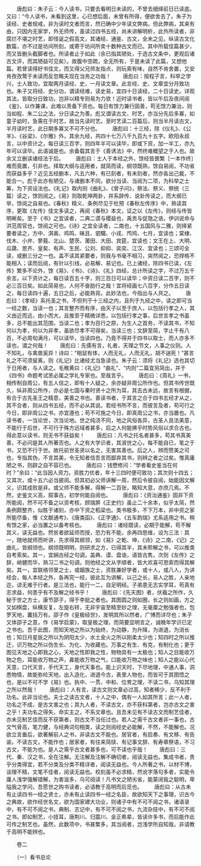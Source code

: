 <!-- { "loadSidebar": true } -->
　　唐彪曰：朱子云：今人读书，只要去看明日未读的，不曾去细绎前日已读底。又曰：“今人读书，未看到这里，心已想后面，未曾有所得，便欲舍去了。朱子为读经、史者规戒，非为读时文者而言，然已确中少年读文弊病。但此弊病，其来有由，只因内无家学，外无师传，虽读过四书五经，尚未讲解明析，此外所读者，非腐烂不堪之时艺，即怪诞之假高文，其诸经、通鉴、古文，全未之见，纵读古文化数篇，亦不过是坊间所刻，或寄于坊间所卖十数种古文而已。其中所载佳篇甚少，而又皆删头截脚者也。所读者止于如此（余已指其陋处，于选古文条中，更观后诸古文评，而其陋益可见矣）。故腹中空疏，全无所有，于是未读了此篇，又想他篇。若曾读得好书佳文，而又得父兄师友指点，则玩索有味，自然不肯舍置，又安肯孜孜鹜于未读而反忽略夫现在当务之功哉！
　　唐彪曰：按程子言，科举之学兴，士人致功，宜取两月读经、史，一月读文章。此言经、史、文章宜分月致功也。朱子又将经、史分功，谓读经难，读史易，宜四十日读经，二十日读史。详观其法，皆取分日致功，岂非以精专则易为力欤！近时读书者，皆以午后及夜间阅《鉴》，以作兼课，此难以责备下资也。每日有馀力兼行固善，苟无馀力兼治，则当如程、朱二公之法，分日读之为善。彪又谓读古文、时艺，亦当分先后多寡，如童子幼时，急需在于时艺，故当先读时艺。至时艺读二百篇后，则当半月读古文，半月读时艺，此日期多寡又不可不分也。
　　唐彪曰：十三经，除《仪礼》、《公羊》、《谷梁》、《尔雅》外，其余九经，共四十七万八千九百九十五字。欧阳永叔言，以中资计之，每日读三百字，则四年半可以读毕，即或下资，加一半工，亦九年可以读毕。此语诚是也。余备载其言于《善诱法》中，然终难概望之于人也。故余又立删读诸经法于后。
　　唐彪曰：士人于本经之外，馀经皆畏繁［一本作终］难而竟置，引非也。择取大纲与适用者，就简而读，纲领既熟，馀自易阅，不功省而获益多乎？近见五经删本，凡五六种，有已刻者，有未刻者，然亦各出己裁，不能合一。彪于此亦有陋见，与诸删本不同，欲分当读、当阅为二项，为科举之士筹，为下资设法也。《礼记》取内则《曲礼》、《曾子问》，祭法、祭义、祭统（三篇）读之，馀则阅之。《易》则取乾坤两卦，并系辞传、说卦传读之，而大纲已举，馀阅之自易也。《春秋》精义、条例尽见于杜预《春秋左传序》中，熟读其序，更取《左传》佳文多读之，再阅《春秋》本文，证之以《左传》，则经与传皆明晰矣。至于《书》之宜读者，二典二谟与稷益也，禹贡与促虺之诰，伊训说命与洪范周官也，馀阅之可也。《诗》之宜全读者，二南也，十五国风与二雅，则择紧要者读之，方中、淇奥、鸡鸣、昧且、驷驖、小戎、鸤鸠、七月，宜读也；棠棣、伐木、小弁、蓼莪、北山、楚茨、莆田、大田、宾筵，宜读也；文王在上、大明、瓜瓞、思齐、皇矣、有声、生民、公刘、抑抑、奕奕、江汉、宜读也；三颂可全读，或删三分之一也。盖不读其紧要者，则我与书毫不相习，突然阅之，恐捍格不能相入；读而后阅，有针以引线，必易解、易记也。已上诸经，除四书已读，《左传》繁多不论外，馀《易》、《书》、《诗》、《礼》四经，总计所读之字，不过万五千余言。以下资计之，每日读百五十字，则三百日可以读毕；中资日读二百字，则不必三百日矣。如此简易也，人何不奋励行之哉！宜将经画七八百字，分作五日读之，每日读四十遍，五日之后，必能熟背。此妙法也，今指出与人共之。
　　唐彪曰：《孝经》系托圣之书，不但列于十三经之内，且列于九经之中，读之即可当一经之数，当读一也；其言整齐而有序，由天子以至于庶人，以包括行孝之人，其义由近而远，由小而大，且推至于精微详悉，以包括行孝之事，后世言孝之书虽多，总不能出其范围，当读二也；孝为百行之原，为生人之首务，不读其书，不知何以为孝，何以为非孝，虽欲尽孝不可得矣，当读三也；文辞至简，字止千有八百，不必周旬满月，可以读毕，当读四也。乃竟不得并于四书以取士，而人亦多不读也，谓之何哉！
　　唐彪曰：先儒有言，礼者，天理之节文，人事之仪则。人不知礼，与禽兽奚异！诗曰：“相鼠有体，人而无礼，人而无礼，胡不遄死！”甚言礼之不可须叟离，则《礼记》比诸经尤当急读也。朱子云：须将《礼记》选也其切于日用者，与人读之。毛稚黄曰：《礼记》“曲礼”、“内则”二篇宜另简出，并于《四书》命题考试苤必属之学礼专家也。至哉言乎。
　　唐彪曰：《周礼》一书，相传制自周公，有五人信之，即有十人疑之，余亦疑非周公所作也。但其书传世既久，纵非周公所作，亦必是七国与秦时贤十之所为耳，其去古未远，故言有根据，有合于古先圣王之精意，美善之书也。善读书者，于其言之合于四书五经才从之，其不合者，则从四书五经，而不必从其说。若经书所不言，而彼言及者，苟可行之今日，即非周公之书，亦宜遵也；苟不可施之今日，即真周公之书，亦当置也。凡读书者，一当论世，次当论地。世之纯浇不同，地之风俗各异，古圣人良法美意，不能行于后世，不可行于殊方远域者甚多，后之人何能拂乎时势风俗以求合古也。得此意以读书，则无书不获益矣！
　　唐彪曰：凡书之托名者甚多，苟其书真美善，不必问是其人所著否也。人之有大学识者，其淑世之心，每不能自已，笔之于书，又恐不行于世。故托前世圣贤以名之，无害其善也。后之人，辨而赞美之可也，专指其伪，不言其美，令无知者信吾言而鄙弃其书，则辨之者之过矣。惟真庸陋之书，则辟之自不容已也。
　　唐彪曰：钱懋修问：“学者看史鉴当在何时？”余曰：“此当因人资力。资胜力优者，年十三四时便可致功；其次则十四五；又其次，或十五六必当披阅。但其初必父师讲解一周，然后令彼自阅，始能因文解义，识其成败是非。或父师不能多解，得解一二百张，略知大意，亦庶几焉。不然，史鉴文义高，叙事古，初学何能自阅也。
　　唐彪曰：《资治通鉴》固非下资所能阅，然不可不备之以资考核，顾瑞屏《正史约》虽止二十余本，似乎太简，然条例颇整齐，似胜于诸刻，亦中下资之稻梁也。类书极多，不下万本，非中资之家所能尽备，惟《文献通考》、《唐类函》、《正字通》、《五车韵瑞》尤系适用之书。稍有馀之家，必当置之以备考核也。
　　唐彪曰：诸经既读，必期于能解，苟不解其义，读无益也。然贫者欲延师而授，恐力有不能，余再四思维，设为三法：其一，随地就师而听讲，先求得其纲领，如《易》之乾、坤，《诗》之二南，《记》之曲礼，皆纲领也。纲领既明明，则研求之方，已得其半，其未聆解之书，可以推类自考索矣。其一，宜娴古经之句调，盖典、谟、盘诰，语皆古隽，次则《左传》之辞，峭健而华，熟习二书之句调，则他经之文从字顺者，皆大欢喜可思索而得其解矣。其一，宜联络邻里之士，或姻族之士，资胜兼好学者，或十人，或八人，为讲经会，每人本经之外，各再究一经，彼此互为讲解，以己之长，易人之胜，人亲地迩，谅无难于行者。是三法也，能行一二，自足明经。子弟患无志实学耳，苟真有志求益，何患乎有不及解之经书乎！
　　唐彪曰：《先天图》者，伏羲之所作，久秘于世之方士，康节邵子，得于李挺之者也。其图圆之则如圈，长之则如画，方之又如棋盘，纵横反复，左旋右转，无非宇宙至精至妙之理，无毫厘之勉强者也，包罗天地，囊括万有。邵子作《皇极经世》，发明其所以然者，广博而详尽也；朱子又体邵子之意，作《易学启蒙》，取皇极之理，而简要显明言之，诚晚年学识已定之书也。吾于此图，而知天地之所以为始终，为动静，为升降，为进退，为消长也；知日月星辰之所以为阴阳太少，水土金火之所以刚柔太少也；知四时之所以推迁，识万物之所以伪生长、为化、为收藏也。万事之有生、有克，有制化也；更于图见天地之心即我之心，天地之性即我之性，物物具有一太极也；知人之目能收万物之色，耳能收万物之声，鼻能收万物之气，口能收万物之味也；知人之能以心代天意，口代天言，手代天工，身代天事也。能上识天时，下尽地理，中通人事，洞悉物情，故能弥纶天地，出入造化，进退今古，表里人物也，而皆可于其图悟之也，是以不可不学《易》也。执中、一贯、中和、位育之理，不读二书，乌知其理之所以然哉！
　　唐彪曰：人有言，读古文则文章必过高，知者稀少，反不利于功名。此非当论也。夫士之读古文者，十人之中，偶有一人如其所言；此一人者，功名之不成，是古文害之也；其九人者，不读古文，亦不获科第者，岂亦古文之害之乎！夫功名之得失，命实主之，不系文章也。且吾未见有不读古文而制艺佳者，亦未见制艺佳而反不获第者，则古文不当任过也。若人之需千古文者非一事也，古文气骨高，笔力健，与经典词句相类，读之则阅经史必能解，不然，不能解也。况欲立言垂后，欲著解前人之书，非读古文不能也。居官者，有启奏、有文移、有告谕，不读古文，不能作也；居家者，有往来简牍、有记事文辞、有寿章祭语，不习古文，不能为也。是人之需乎古文者甚多也，可不读也乎哉！
　　唐彪曰：三代、秦、汉之书，全在注解。无注解及注解不确切者，阅读无益也。集成书者，贵乎分类得宜，若不分类及分类不精详者，阅读无益也。今人所著之书，以材不博，谈理不精，文笔不佳者，阅读无益也。校刻虽不必求精，然讹字落句多者，实能令庸人浅学强解错解，为害滋多，乌可阅读！凡书文之陋劣省，能蒙闭我之聪明，卑隘我之学问，吾愿世之购书读者，必请教于高明而后觅也。
　　唐彪曰：从古未有止读四书一经之贤士，亦未有止读四书一经之名臣，故欲知天下之事理，识古今之典故，欲作经世名文，欲为国家建大功业，则诸子中有不可不阅之书，诸语录中，有不可不阅之书，典制、志记中，有不可不阅之书，九流杂技中，有不可不阅之书。即如制艺，小技耳，唐荆川、归震川、金正希辈，皆读许多书，而后能作此可传之制艺也。虽然，此数项中，书甚繁多，其当阅者，岂浅学所自知哉，非请教于高明不能辨也。

　　卷二

　　（一）看书总论

